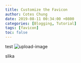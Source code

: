 ```yaml
---
title: Customize the Favicon
author: Cotes Chung
date: 2019-08-11 00:34:00 +0800
categories: [Blogging, Tutorial]
tags: [favicon]
toc: false
---
```


test
![upload-image](/jureveraja.github.io/assets/img/sample/upload-image.png)

slika